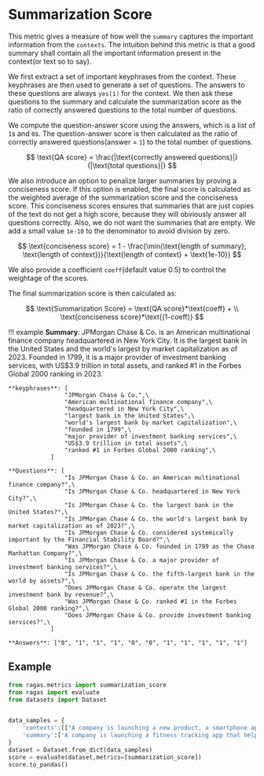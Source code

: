 # Summarization Score

This metric gives a measure of how well the `summary` captures the important information from the `contexts`. The intuition behind this metric is that a good summary shall contain all the important information present in the context(or text so to say).

We first extract a set of important keyphrases from the context. These keyphrases are then used to generate a set of questions. The answers to these questions are always `yes(1)` for the context. We then ask these questions to the summary and calculate the summarization score as the ratio of correctly answered questions to the total number of questions. 

We compute the question-answer score using the answers, which is a list of `1`s and `0`s. The question-answer score is then calculated as the ratio of correctly answered questions(answer = `1`) to the total number of questions.

$$
\text{QA score} = \frac{|\text{correctly answered questions}|}{|\text{total questions}|}
$$

We also introduce an option to penalize larger summaries by proving a conciseness score. If this option is enabled, the final score is calculated as the weighted average of the summarization score and the conciseness score. This conciseness scores ensures that summaries that are just copies of the text do not get a high score, because they will obviously answer all questions correctly. Also, we do not want the summaries that are empty. We add a small value `1e-10` to the denominator to avoid division by zero.

$$
\text{conciseness score} = 1 - \frac{\min(\text{length of summary}, \text{length of context})}{\text{length of context} + \text{1e-10}}
$$

We also provide a coefficient `coeff`(default value 0.5) to control the weightage of the scores. 

The final summarization score is then calculated as:

$$
\text{Summarization Score} = \text{QA score}*\text{coeff} + \\
\text{conciseness score}*\text{(1-coeff)}
$$

!!! example
    **Summary**: JPMorgan Chase & Co. is an American multinational finance company headquartered in New York City. It is the largest bank in the United States and the world's largest by market capitalization as of 2023. Founded in 1799, it is a major provider of investment banking services, with US$3.9 trillion in total assets, and ranked #1 in the Forbes Global 2000 ranking in 2023.


    **keyphrases**: [
                    "JPMorgan Chase & Co.",\
                    "American multinational finance company",\
                    "headquartered in New York City",\
                    "largest bank in the United States",\
                    "world's largest bank by market capitalization",\
                    "founded in 1799",\
                    "major provider of investment banking services",\
                    "US$3.9 trillion in total assets",\
                    "ranked #1 in Forbes Global 2000 ranking",\
                ]

    **Questions**: [
                    "Is JPMorgan Chase & Co. an American multinational finance company?",\
                    "Is JPMorgan Chase & Co. headquartered in New York City?",\
                    "Is JPMorgan Chase & Co. the largest bank in the United States?",\
                    "Is JPMorgan Chase & Co. the world's largest bank by market capitalization as of 2023?",\
                    "Is JPMorgan Chase & Co. considered systemically important by the Financial Stability Board?",\
                    "Was JPMorgan Chase & Co. founded in 1799 as the Chase Manhattan Company?",\
                    "Is JPMorgan Chase & Co. a major provider of investment banking services?",\
                    "Is JPMorgan Chase & Co. the fifth-largest bank in the world by assets?",\
                    "Does JPMorgan Chase & Co. operate the largest investment bank by revenue?",\
                    "Was JPMorgan Chase & Co. ranked #1 in the Forbes Global 2000 ranking?",\
                    "Does JPMorgan Chase & Co. provide investment banking services?",\
                ]

    **Answers**: ["0", "1", "1", "1", "0", "0", "1", "1", "1", "1", "1"]

## Example

```python
from ragas.metrics import summarization_score
from ragas import evaluate
from datasets import Dataset 


data_samples = {
    'contexts':[["A company is launching a new product, a smartphone app designed to help users track their fitness goals. The app allows users to set daily exercise targets, log their meals, and track their water intake. It also provides personalized workout recommendations and sends motivational reminders throughout the day."]],
    'summary':['A company is launching a fitness tracking app that helps users set exercise goals, log meals, and track water intake, with personalized workout suggestions and motivational reminders.'],
}
dataset = Dataset.from_dict(data_samples)
score = evaluate(dataset,metrics=[summarization_score])
score.to_pandas()
```
